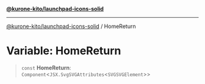 [**@kurone-kito/launchpad-icons-solid**](../README.md)

***

[@kurone-kito/launchpad-icons-solid](../globals.md) / HomeReturn

# Variable: HomeReturn

> `const` **HomeReturn**: `Component`\<`JSX.SvgSVGAttributes`\<`SVGSVGElement`\>\>
